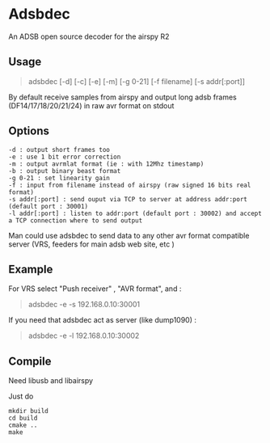# Adsbdec
An ADSB open source decoder for the airspy R2

## Usage 
> adsbdec [-d] [-c] [-e] [-m] [-g 0-21] [-f filename] [-s addr[:port]]

By default receive samples from airspy and output long adsb frames (DF14/17/18/20/21/24) in raw avr format on stdout

## Options
	-d : output short frames too
	-e : use 1 bit error correction
	-m : output avrmlat format (ie : with 12Mhz timestamp)
	-b : output binary beast format
	-g 0-21 : set linearity gain 
	-f : input from filename instead of airspy (raw signed 16 bits real format)
	-s addr[:port] : send ouput via TCP to server at address addr:port (default port : 30001)
	-l addr[:port] : listen to addr:port (default port : 30002) and accept a TCP connection where to send output 

Man could use adsbdec to send data to any other avr format compatible server (VRS, feeders for main adsb web site, etc )

## Example

For VRS select "Push receiver" , "AVR format", and :
> adsbdec -e -s 192.168.0.10:30001

If you need that adsbdec act as server (like dump1090) :
> adsbdec -e -l 192.168.0.10:30002

## Compile

   Need libusb and libairspy

  Just do
```shell
mkdir build
cd build
cmake ..
make
```
